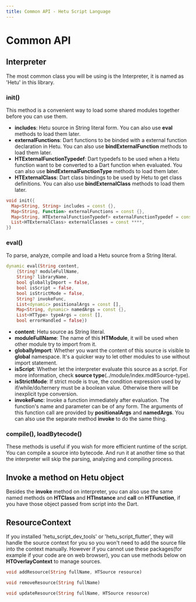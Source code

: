 ```yaml
---
title: Common API - Hetu Script Language
---
```


# Common API

## Interpreter

The most common class you will be using is the Interpreter, it is named as 'Hetu' in this library.

### init()

This method is a convenient way to load some shared modules together before you can use them.

- **includes**: Hetu source in String literal form. You can also use **eval** methods to load them later.
- **externalFunctions**: Dart functions to be binded with a external function declaration in Hetu. You can also use **bindExternalFunction** methods to load them later.
- **HTExternalFunctionTypedef**: Dart typedefs to be used when a Hetu function want to be converted to a Dart function when evaluated. You can also use **bindExternalFunctionType** methods to load them later.
- **HTExternalClass**: Dart class bindings to be used by Hetu to get class definitions. You can also use **bindExternalClass** methods to load them later.

```dart
void init({
  Map<String, String> includes = const {},
  Map<String, Function> externalFunctions = const {},
  Map<String, HTExternalFunctionTypedef> externalFunctionTypedef = const {},
  List<HTExternalClass> externalClasses = const ****,
})
```

### eval()

To parse, analyze, compile and load a Hetu source from a String literal.

```dart
dynamic eval(String content,
    {String? moduleFullName,
    String? libraryName,
    bool globallyImport = false,
    bool isScript = false,
    bool isStrictMode = false,
    String? invokeFunc,
    List<dynamic> positionalArgs = const [],
    Map<String, dynamic> namedArgs = const {},
    List<HTType> typeArgs = const [],
    bool errorHandled = false})
```

- **content**: Hetu source as String literal.
- **moduleFullName**: The name of this **HTModule**, it will be used when other module try to import from it.
- **globallyImport**: Whether you want the content of this source is visible to **global** namespace. It's a quicker way to let other modules to use without import statement.
- **isScript**: Whether let the interpreter evaluate this source as a script. For more information, check **source type**(../module/index.md#Source-type).
- **isStrictMode**: If strict mode is true, the condition expression used by if/while/do/ternery must be a boolean value. Otherwise there will be inexplicit type conversion.
- **invokeFunc**: Invoke a function immediately after evaluation. The function's name and parameter can be of any form. The arguments of this function call are provided by **positionalArgs** and **namedArgs**. You can also use the separate method **invoke** to do the same thing.

### compile(), loadBytecode()

These methods is useful if you wish for more efficient runtime of the script. You can compile a source into bytecode. And run it at another time so that the interpreter will skip the parsing, analyzing and compiling process.

## Invoke a method on Hetu object

Besides the **invoke** method on interpreter, you can also use the same named methods on **HTClass** and **HTInstance** and **call** on **HTFunction**, if you have those object passed from script into the Dart.

## ResourceContext

If you installed 'hetu_script_dev_tools' or 'hetu_script_flutter', they will handle the source context for you so you won't need to add the source file into the context manually. However if you cannot use these packages(for example if your code are on web browser), you can use methods below on **HTOverlayContext** to manage sources.

```dart
void addResource(String fullName, HTSource resource)

void removeResource(String fullName)

void updateResource(String fullName, HTSource resource)
```
